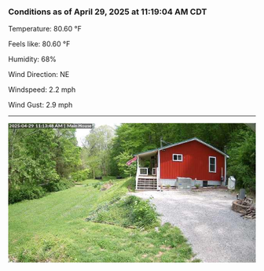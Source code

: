 ### Conditions as of April 29, 2025 at 11:19:04 AM CDT 

Temperature: 80.60 &deg;F

Feels like: 80.60 &deg;F

Humidity: 68%

Wind Direction: NE

Windspeed: 2.2 mph

Wind Gust: 2.9 mph

---

<img src="./images/latest.jpeg"/>

